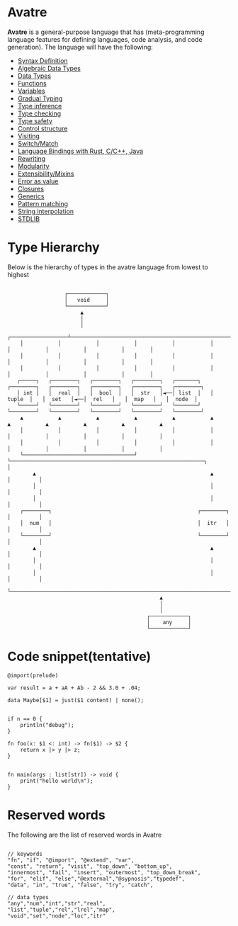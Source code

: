 # Avatre
**Avatre** is a general-purpose language that has (meta-programming language features for defining languages, code analysis, and code generation). The language will have the following:
- [Syntax Definition]()
- [Algebraic Data Types]()
- [Data Types]()
- [Functions]()
- [Variables]()
- [Gradual Typing]()
- [Type inference]()
- [Type checking]()
- [Type safety]()
- [Control structure]()
- [Visiting]()
- [Switch/Match]()
- [Language Bindings with Rust, C/C++, Java]()
- [Rewriting]()
- [Modularity]()
- [Extensibility/Mixins]()
- [Error as value]()
- [Closures]()
- [Generics]()
- [Pattern matching]()
- [String interpolation]()
- [STDLIB]()

# Type Hierarchy
Below is the hierarchy of types in the avatre language from lowest to highest

```text

                  ┌────────────┐
                  │   void     │
                  └────────────┘
                       ▲
                       │
                       │
    ┌──────────────────┴─────────────────────────────────────────────────────────────────────────────────────────────────┐
    │           │           │           │           │           │           │           │           │           │        │
    │           │           │           │           │           │           │           │           │           │        │
    │           │           │           │           │           │           │           │           │           │        │
   ┌─────┐   ┌────────┐   ┌────────┐   ┌────────┐   ┌───────┐   ┌────────┐   ┌────────┐   ┌────────┐   ┌────────┐   ┌────────┐
   │ int │   │  real  │   │  bool  │   │  str   │◄──│ list  │   │ tuple  │   │  set   │◄──│  rel   │   │  map   │   │  node  │
   └─────┘   └────────┘   └────────┘   └────────┘   └───────┘   └────────┘   └────────┘   └────────┘   └────────┘   └────────┘
    ▲           ▲           ▲           ▲           ▲           ▲           ▲           ▲           ▲           ▲           ▲
    │           │           │           │           │           │           │           │           │           │           │
    │           │           │           │           │           │           │           │           │           │           │
    └───────────────────────────────────┘           └─────────────────────────────────────────────────────────────┐         │
        ▲                                                       ▲                                                 │         │
        │                                                       │                                                 │         │
        │                                                       │                                                 │         │
    ┌────────┐                                              ┌────────┐                                            │         │
    │  num   │                                              │  itr   │                                            │         │
    └────────┘                                              └────────┘                                            │         │
        ▲                                                       ▲                                                 │         │
        │                                                       │                                                 │         │
        │                                                       │                                                 │         │
        └───────────────────────────────────────────────────────────────────────────────────────────────────────────────────┘
                                                ▲
                                                │
                                                │
                                            ┌────────────┐
                                            │    any     │
                                            └────────────┘

```

# Code snippet(tentative)

```avatre
@import(prelude)

var result = a + aA + Ab - 2 && 3.0 + .04;

data Maybe[$1] = just($1 content) | none();


if n == 0 {
    println("debug");
}

fn foo(x: $1 <: int) -> fn($1) -> $2 {
    return x |> y |> z;
}


fn main(args : list[str]) -> void {
	print("hello world\n");
}
```


# Reserved words
The following are the list of reserved words in Avatre

```avatre

// keywords
"fn", "if", "@import", "@extend", "var",
"const", "return", "visit", "top_down", "bottom_up",
"innermost", "fail", "insert", "outermost", "top_down_break",
"for", "elif", "else","@external","@sypnosis","typedef",
"data", "in", "true", "false", "try", "catch",

// data types
"any","num","int","str","real",
"list","tuple","rel","lrel","map",
"void","set","node","loc","itr"


```